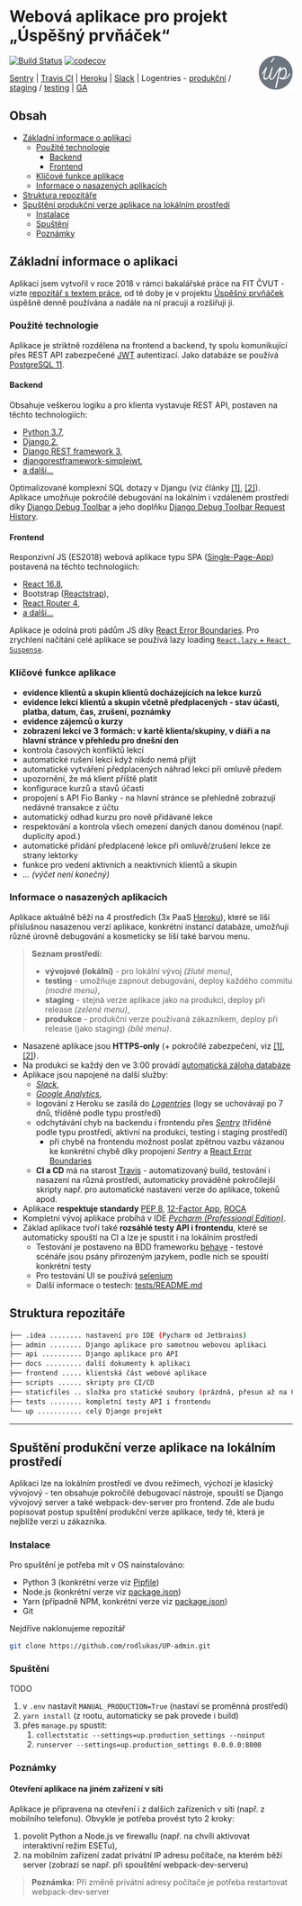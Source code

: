 # Webová aplikace pro projekt „Úspěšný prvňáček“ 
<img src="./admin/static/admin/android-chrome-192x192.png" alt="logo" width="60" align="right"/>

[![Build Status](https://travis-ci.com/rodlukas/UP-admin.svg?token=g1rDdptQG4SVzcH6FMo5&branch=master)](https://travis-ci.com/rodlukas/UP-admin)
[![codecov](https://codecov.io/gh/rodlukas/UP-admin/branch/master/graph/badge.svg?token=2kJIBqfP0a)](https://codecov.io/gh/rodlukas/UP-admin)

[Sentry](https://sentry.io/uspesnyprvnacek/up-admin/) | 
[Travis CI](https://travis-ci.com/rodlukas/UP-admin) | 
[Heroku](https://dashboard.heroku.com/apps) | 
[Slack](https://uspesnyprvnacek.slack.com/messages) | 
Logentries - 
[produkční](https://addons-sso.heroku.com/apps/20c2c1b9-7573-42c9-ba22-cfdc7568f1f9/addons/551eb689-3908-4088-9100-519dfb42e836) / 
[staging](https://addons-sso.heroku.com/apps/e3a9ca55-ccff-46ec-b37f-99ce57c75ee1/addons/f32bd464-be5c-4a70-bdbd-ca4b1c925803) / 
[testing](https://addons-sso.heroku.com/apps/20090cc9-a6a5-46f4-b6ff-516a1bb9ebf3/addons/398b1cfa-4aa4-499a-a3cd-300f2093c4b3) |
[GA](https://analytics.google.com/analytics/web/#/report-home/a53235943w186065128p183124243)

## Obsah
* [Základní informace o aplikaci](#základní-informace-o-aplikaci)
   * [Použité technologie](#použité-technologie)
      * [Backend](#backend)
      * [Frontend](#frontend)
   * [Klíčové funkce aplikace](#klíčové-funkce-aplikace)
   * [Informace o nasazených aplikacích](#informace-o-nasazených-aplikacích)
* [Struktura repozitáře](#struktura-repozitáře)
* [Spuštění produkční verze aplikace na lokálním prostředí](#spuštění-produkční-verze-aplikace-na-lokálním-prostředí)
   * [Instalace](#instalace)
   * [Spuštění](#spuštění)
   * [Poznámky](#poznámky)

## Základní informace o aplikaci
Aplikaci jsem vytvořil v roce 2018 v rámci bakalářské práce na FIT ČVUT - vizte [repozitář s textem práce](https://github.com/rodlukas/bachelors-thesis), 
od té doby je v projektu [Úspěšný prvňáček](https://uspesnyprvnacek.cz/) úspěšně denně používána a nadále na ní pracuji a rozšiřuji ji.
### Použité technologie
Aplikace je striktně rozdělena na frontend a backend, ty spolu komunikující přes REST API zabezpečené [JWT](https://jwt.io/) autentizací.
Jako databáze se používá [PostgreSQL 11](https://www.postgresql.org/).
#### Backend
Obsahuje veškerou logiku a pro klienta vystavuje REST API, postaven na těchto technologiích:
* [Python 3.7](https://www.python.org/),
* [Django 2](https://www.djangoproject.com/),
* [Django REST framework 3](https://www.django-rest-framework.org/),
* [djangorestframework-simplejwt](https://github.com/davesque/django-rest-framework-simplejwt),
* [a další...](/Pipfile)

Optimalizované komplexní SQL dotazy v Djangu (viz články [[1]](https://www.revsys.com/tidbits/django-performance-simple-things/), [[2]](http://ses4j.github.io/2015/11/23/optimizing-slow-django-rest-framework-performance/)).
Aplikace umožňuje pokročilé debugování na lokálním i vzdáleném prostředí díky [Django Debug Toolbar](https://github.com/jazzband/django-debug-toolbar) a jeho doplňku [Django Debug Toolbar Request History](https://github.com/djsutho/django-debug-toolbar-request-history/).
#### Frontend
Responzivní JS (ES2018) webová aplikace typu SPA ([Single-Page-App](https://en.wikipedia.org/wiki/Single-page_application)) postavená na těchto technologiích:
* [React 16.8](https://reactjs.org/),
* Bootstrap ([Reactstrap](https://reactstrap.github.io/)),
* [React Router 4](https://reacttraining.com/react-router/),
* [a další...](/frontend/package.json)

Aplikace je odolná proti pádům JS díky [React Error Boundaries](https://reactjs.org/docs/error-boundaries.html).
Pro zrychlení načítání celé aplikace se používá lazy loading [`React.lazy` + `React Suspense`](https://reactjs.org/docs/code-splitting.html).
### Klíčové funkce aplikace
* **evidence klientů a skupin klientů docházejících na lekce kurzů**
* **evidence lekcí klientů a skupin včetně předplacených - stav účasti, platba, datum, čas, zrušení, poznámky**
* **evidence zájemců o kurzy**
* **zobrazení lekcí ve 3 formách: v kartě klienta/skupiny, v diáři a na hlavní stránce v přehledu pro dnešní den**
* kontrola časových konfliktů lekcí
* automatické rušení lekcí když nikdo nemá přijít
* automatické vytváření předplacených náhrad lekcí při omluvě předem
* upozornění, že má klient příště platit
* konfigurace kurzů a stavů účasti
* propojení s API Fio Banky - na hlavní stránce se přehledně zobrazují nedávné transakce z účtu
* automatický odhad kurzu pro nově přidávané lekce
* respektování a kontrola všech omezení daných danou doménou (např. duplicity apod.)
* automatické přidání předplacené lekce při omluvě/zrušení lekce ze strany lektorky
* funkce pro vedení aktivních a neaktivních klientů a skupin
* *... (výčet není konečný)*

### Informace o nasazených aplikacích
Aplikace aktuálně běží na 4 prostředích (3x PaaS [Heroku](https://www.heroku.com/)), které se liší příslušnou nasazenou verzí aplikace, 
konkrétní instancí databáze, umožňují různé úrovně debugování a kosmeticky se liší také barvou menu. 

> **Seznam prostředí:**
> * **vývojové (lokální)** - pro lokální vývoj *(žluté menu)*,
> * **testing** - umožňuje zapnout debugování, deploy každého commitu *(modré menu)*,
> * **staging** - stejná verze aplikace jako na produkci, deploy při release *(zelené menu)*,
> * **produkce** - produkční verze používaná zákazníkem, deploy při release (jako staging) *(bílé menu)*.

* Nasazené aplikace jsou **HTTPS-only** (+ pokročilé zabezpečení, viz [[1]](https://docs.djangoproject.com/en/2.0/howto/deployment/checklist/), [[2]](https://wsvincent.com/django-best-practices/)).
* Na produkci se každý den ve 3:00 provádí [automatická záloha databáze](https://devcenter.heroku.com/articles/heroku-postgres-backups#scheduling-backups)
* Aplikace jsou napojené na další služby:
    * *[Slack](https://slack.com/)*,
    * *[Google Analytics](https://analytics.google.com/)*,
    * logování z Heroku se zasílá do *[Logentries](https://logentries.com/)* (logy se uchovávají po 7 dnů, tříděné podle typu prostředí)
    * odchytávání chyb na backendu i frontendu přes *[Sentry](https://sentry.io/)* (tříděné podle typu prostředí, aktivní na produkci, testing i staging prostředí)
        * při chybě na frontendu možnost poslat zpětnou vazbu vázanou ke konkrétní chybě díky propojení *Sentry* a [React Error Boundaries](https://reactjs.org/docs/error-boundaries.html)
    * **CI a CD** má na starost [Travis](https://travis-ci.com/) - automatizovaný build, testování i nasazení na různá prostředí, automaticky prováděné pokročilejší skripty např. pro automatické nastavení verze do aplikace, tokenů apod.
* Aplikace **respektuje standardy** [PEP 8](https://pep8.org), [12-Factor App](https://12factor.net/), [ROCA](https://roca-style.org/)
* Kompletní vývoj aplikace probíhá v IDE *[Pycharm (Professional Edition)](https://www.jetbrains.com/pycharm/)*.
* Základ aplikace tvoří také **rozsáhlé testy API i frontendu**, které se automaticky spouští na CI a lze je spustit i na lokálním prostředí
    * Testování je postaveno na BDD frameworku [behave](https://github.com/behave/behave) - testové scénáře jsou psány přirozeným jazykem, podle nich se spouští konkrétní testy
    * Pro testování UI se používá [selenium](https://github.com/SeleniumHQ/selenium)
    * Další informace o testech: [tests/README.md](/tests/README.md)
## Struktura repozitáře
```bash
├── .idea ........ nastavení pro IDE (Pycharm od Jetbrains)      
├── admin ........ Django aplikace pro samotnou webovou aplikaci        
├── api .......... Django aplikace pro API
├── docs ......... další dokumenty k aplikaci     
├── frontend ..... klientská část webové aplikace   
├── scripts ...... skripty pro CI/CD
├── staticfiles .. složka pro statické soubory (prázdná, přesun až na CI)
├── tests ........ kompletní testy API i frontendu
└── up ........... celý Django projekt
```
---

## Spuštění produkční verze aplikace na lokálním prostředí
Aplikaci lze na lokálním prostředí ve dvou režimech, výchozí je klasický vývojový - ten obsahuje pokročilé debugovací
nástroje, spouští se Django vývojový server a také webpack-dev-server pro frontend.
Zde ale budu popisovat postup spuštění produkční verze aplikace, tedy té, která je nejblíže verzi u zákazníka.
### Instalace
Pro spuštění je potřeba mít v OS nainstalováno:
* Python 3 (konkrétní verze viz [Pipfile](/Pipfile))
* Node.js (konkrétní verze viz [package.json](/package.json))
* Yarn (případně NPM, konkrétní verze viz [package.json](/package.json))
* Git

Nejdříve naklonujeme repozitář
```bash
git clone https://github.com/rodlukas/UP-admin.git
```

### Spuštění
TODO
1. v `.env` nastavit `MANUAL_PRODUCTION=True` (nastaví se proměnná prostředí)
2. `yarn install` (z rootu, automaticky se pak provede i build)
3. přes `manage.py` spustit:
    1. `collectstatic --settings=up.production_settings --noinput`
    2. `runserver --settings=up.production_settings 0.0.0.0:8000`
### Poznámky
#### Otevření aplikace na jiném zařízení v síti
Aplikace je připravena na otevření i z dalších zařízeních v síti (např. z mobilního telefonu). 
Obvykle je potřeba provést tyto 2 kroky:
1. povolit Python a Node.js ve firewallu (např. na chvíli aktivovat interaktivní režim ESETu),
2. na mobilním zařízení zadat privátní IP adresu počítače, na kterém běží server (zobrazí se např. při spouštění webpack-dev-serveru)
> **Poznámka:** Při změně privátní adresy počítače je potřeba restartovat webpack-dev-server
